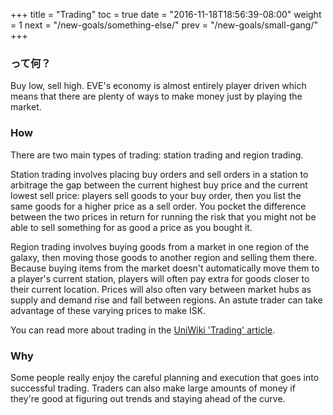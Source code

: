 +++ title = "Trading" toc = true date = "2016-11-18T18:56:39-08:00" weight = 1 next = "/new-goals/something-else/" prev = "/new-goals/small-gang/" +++

### って何？

Buy low, sell high. EVE's economy is almost entirely player driven which means that there are plenty of ways to make money just by playing the market.

### How

There are two main types of trading: station trading and region trading.

Station trading involves placing buy orders and sell orders in a station to arbitrage the gap between the current highest buy price and the current lowest sell price: players sell goods to your buy order, then you list the same goods for a higher price as a sell order. You pocket the difference between the two prices in return for running the risk that you might not be able to sell something for as good a price as you bought it.

Region trading involves buying goods from a market in one region of the galaxy, then moving those goods to another region and selling them there. Because buying items from the market doesn't automatically move them to a player's current station, players will often pay extra for goods closer to their current location. Prices will also often vary between market hubs as supply and demand rise and fall between regions. An astute trader can take advantage of these varying prices to make ISK.

You can read more about trading in the [UniWiki 'Trading' article](http://wiki.eveuniversity.org/Trading).

### Why

Some people really enjoy the careful planning and execution that goes into successful trading. Traders can also make large amounts of money if they're good at figuring out trends and staying ahead of the curve.